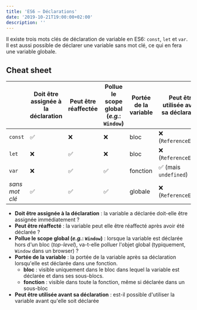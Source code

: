 ```yaml
---
title: 'ES6 — Déclarations'
date: '2019-10-21T19:00:00+02:00'
description: ''
---
```


Il existe trois mots clés de déclaration de variable en ES6: `const`, `let` et `var`. Il est aussi possible de déclarer une variable sans mot clé, ce qui en fera une variable globale.

## Cheat sheet

|                | Doit être assignée à la déclaration | Peut être réaffectée | Pollue le scope global (_e.g._: `Window`) | Portée de la variable | Peut être utilisée avant sa déclaration |
| -------------- | ----------------------------------- | -------------------- | ----------------------------------------- | --------------------- | --------------------------------------- |
| `const`        | ✅                                  | ❌                   | ❌                                        | bloc                  | ❌ (`ReferenceError`)                   |
| `let`          | ❌                                  | ✅                   | ❌                                        | bloc                  | ❌ (`ReferenceError`)                   |
| `var`          | ❌                                  | ✅                   | ✅                                        | fonction              | ✅ (mais `undefined`)                   |
| _sans mot clé_ | ✅                                  | ✅                   | ✅                                        | globale               | ❌ (`ReferenceError`)                   |

- **Doit être assignée à la déclaration** : la variable a déclarée doit-elle être assignée immédiatement ?
- **Peut être réaffecté** : la variable peut elle être réaffecté après avoir été déclarée ?
- **Pollue le scope global (_e.g._: `Window`)** : lorsque la variable est déclarée hors d'un bloc (_top-level_), va-t-elle polluer l'objet global (typiquement, `Window` dans un browser) ?
- **Portée de la variable** : la portée de la variable après sa déclaration lorsqu'elle est déclarée dans une fonction.
  - **bloc** : visible uniquement dans le bloc dans lequel la variable est déclarée et dans ses sous-blocs.
  - **fonction** : visible dans toute la fonction, même si déclarée dans un sous-bloc
- **Peut être utilisée avant sa déclaration** : est-il possible d'utiliser la variable avant qu'elle soit déclarée
